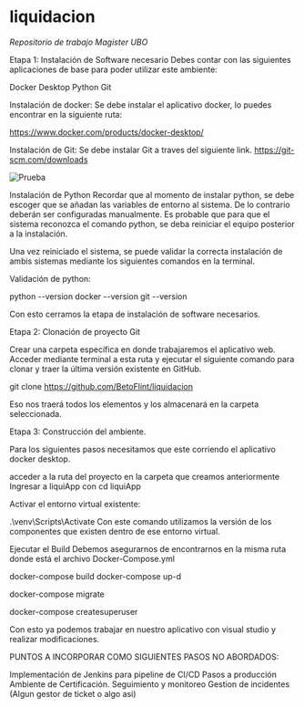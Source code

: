 # liquidacion

<em> Repositorio de trabajo Magister UBO </em>


Etapa 1: Instalación de Software necesario
Debes contar con las siguientes aplicaciones de base para poder utilizar este ambiente:

Docker Desktop
Python
Git

Instalación de docker:
Se debe instalar el aplicativo docker, lo puedes encontrar en la siguiente ruta:

https://www.docker.com/products/docker-desktop/

Instalación de Git:
Se debe instalar Git a traves del siguiente link.
https://git-scm.com/downloads

![Prueba](https://miro.medium.com/v2/resize:fit:720/format:webp/1*ycIMlwgwicqlO6PcFRA-Iw.png)

Instalación de Python
Recordar que al momento de instalar python, se debe escoger que se añadan las variables de entorno al sistema. De lo contrario deberán ser configuradas manualmente. Es probable que para que el sistema reconozca el comando python, se deba reiniciar el equipo posterior a la instalación.

Una vez reiniciado el sistema, se puede validar la correcta instalación de ambis sistemas mediante los siguientes comandos en la terminal.

Validación de python:

python --version
docker --version
git --version

Con esto cerramos la etapa de instalación de software necesarios.

Etapa 2: Clonación de proyecto Git

Crear una carpeta específica en donde trabajaremos el aplicativo web.
Acceder mediante terminal a esta ruta y ejecutar el siguiente comando para clonar y traer la última versión existente en GitHub.

git clone https://github.com/BetoFlint/liquidacion

Eso nos traerá todos los elementos y los almacenará en la carpeta seleccionada.

Etapa 3: Construcción del ambiente.

Para los siguientes pasos necesitamos que este corriendo el aplicativo docker desktop.

acceder a la ruta del proyecto en la carpeta que creamos anteriormente
Ingresar a liquiApp con cd liquiApp

Activar el entorno virtual existente:

.\venv\Scripts\Activate
Con este comando utilizamos la versión de los componentes que existen dentro de ese entorno virtual.

Ejecutar el Build
Debemos asegurarnos de encontrarnos en la misma ruta donde está el archivo Docker-Compose.yml

docker-compose build
docker-compose up-d

docker-compose migrate

docker-compose createsuperuser

Con esto ya podemos trabajar en nuestro aplicativo con visual studio y realizar modificaciones.




PUNTOS A INCORPORAR COMO SIGUIENTES PASOS NO ABORDADOS:

Implementación de Jenkins para pipeline de CI/CD
Pasos a producción
Ambiente de Certificación.
Seguimiento y monitoreo
Gestion de incidentes (Algun gestor de ticket o algo asi)
